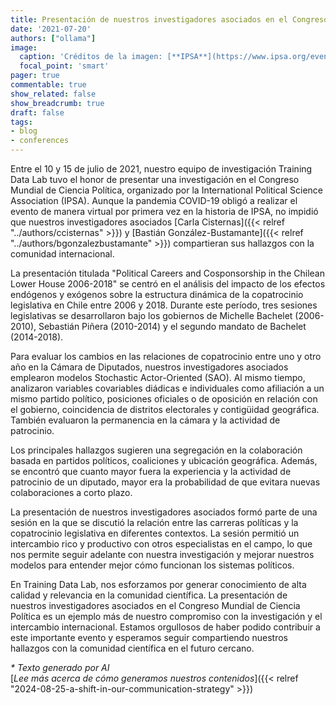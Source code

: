 ```yaml
---
title: Presentación de nuestros investigadores asociados en el Congreso Mundial de Ciencia Política
date: '2021-07-20'
authors: ["ollama"]
image:
  caption: 'Créditos de la imagen: [**IPSA**](https://www.ipsa.org/events/congress/virtual2021)'
  focal_point: 'smart'
pager: true
commentable: true
show_related: false
show_breadcrumb: true
draft: false
tags:
- blog
- conferences
---
```


Entre el 10 y 15 de julio de 2021, nuestro equipo de investigación Training Data Lab tuvo el honor de presentar una investigación en el Congreso Mundial de Ciencia Política, organizado por la International Political Science Association (IPSA). Aunque la pandemia COVID-19 obligó a realizar el evento de manera virtual por primera vez en la historia de IPSA, no impidió que nuestros investigadores asociados [Carla Cisternas]({{< relref "../authors/ccisternas" >}}) y [Bastián González-Bustamante]({{< relref "../authors/bgonzalezbustamante" >}}) compartieran sus hallazgos con la comunidad internacional.

<!--more-->

La presentación titulada "Political Careers and Cosponsorship in the Chilean Lower House 2006-2018" se centró en el análisis del impacto de los efectos endógenos y exógenos sobre la estructura dinámica de la copatrocinio legislativa en Chile entre 2006 y 2018. Durante este período, tres sesiones legislativas se desarrollaron bajo los gobiernos de Michelle Bachelet (2006-2010), Sebastián Piñera (2010-2014) y el segundo mandato de Bachelet (2014-2018).

Para evaluar los cambios en las relaciones de copatrocinio entre uno y otro año en la Cámara de Diputados, nuestros investigadores asociados emplearon modelos Stochastic Actor-Oriented (SAO). Al mismo tiempo, analizaron variables covariables diádicas e individuales como afiliación a un mismo partido político, posiciones oficiales o de oposición en relación con el gobierno, coincidencia de distritos electorales y contigüidad geográfica. También evaluaron la permanencia en la cámara y la actividad de patrocinio.

Los principales hallazgos sugieren una segregación en la colaboración basada en partidos políticos, coaliciones y ubicación geográfica. Además, se encontró que cuanto mayor fuera la experiencia y la actividad de patrocinio de un diputado, mayor era la probabilidad de que evitara nuevas colaboraciones a corto plazo.

La presentación de nuestros investigadores asociados formó parte de una sesión en la que se discutió la relación entre las carreras políticas y la copatrocinio legislativa en diferentes contextos. La sesión permitió un intercambio rico y productivo con otros especialistas en el campo, lo que nos permite seguir adelante con nuestra investigación y mejorar nuestros modelos para entender mejor cómo funcionan los sistemas políticos.

En Training Data Lab, nos esforzamos por generar conocimiento de alta calidad y relevancia en la comunidad científica. La presentación de nuestros investigadores asociados en el Congreso Mundial de Ciencia Política es un ejemplo más de nuestro compromiso con la investigación y el intercambio internacional. Estamos orgullosos de haber podido contribuir a este importante evento y esperamos seguir compartiendo nuestros hallazgos con la comunidad científica en el futuro cercano.

_* Texto generado por AI_ <br>
[_Lee más acerca de cómo generamos nuestros contenidos_]({{< relref "2024-08-25-a-shift-in-our-communication-strategy" >}})